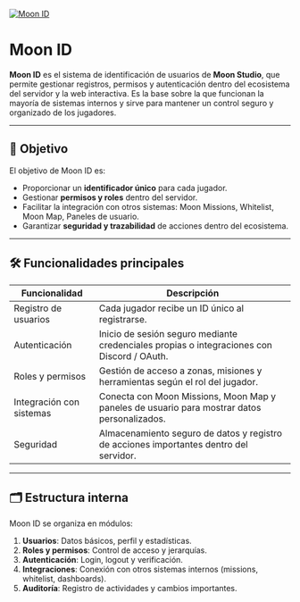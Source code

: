 [![Moon ID](docs/assets/moon_id_banner.png)](docs/sistemas/moon_id.md)
# Moon ID

**Moon ID** es el sistema de identificación de usuarios de **Moon Studio**, que permite gestionar registros, permisos y autenticación dentro del ecosistema del servidor y la web interactiva. Es la base sobre la que funcionan la mayoría de sistemas internos y sirve para mantener un control seguro y organizado de los jugadores.

---

## 📌 Objetivo

El objetivo de Moon ID es:

- Proporcionar un **identificador único** para cada jugador.  
- Gestionar **permisos y roles** dentro del servidor.  
- Facilitar la integración con otros sistemas: Moon Missions, Whitelist, Moon Map, Paneles de usuario.  
- Garantizar **seguridad y trazabilidad** de acciones dentro del ecosistema.

---

## 🛠️ Funcionalidades principales

| Funcionalidad | Descripción |
|---------------|------------|
| Registro de usuarios | Cada jugador recibe un ID único al registrarse. |
| Autenticación | Inicio de sesión seguro mediante credenciales propias o integraciones con Discord / OAuth. |
| Roles y permisos | Gestión de acceso a zonas, misiones y herramientas según el rol del jugador. |
| Integración con sistemas | Conecta con Moon Missions, Moon Map y paneles de usuario para mostrar datos personalizados. |
| Seguridad | Almacenamiento seguro de datos y registro de acciones importantes dentro del servidor. |

---

## 🗂️ Estructura interna

Moon ID se organiza en módulos:

1. **Usuarios**: Datos básicos, perfil y estadísticas.  
2. **Roles y permisos**: Control de acceso y jerarquías.  
3. **Autenticación**: Login, logout y verificación.  
4. **Integraciones**: Conexión con otros sistemas internos (missions, whitelist, dashboards).  
5. **Auditoría**: Registro de actividades y cambios importantes.
